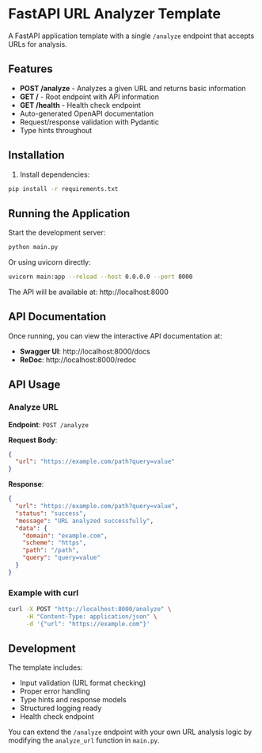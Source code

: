 # FastAPI URL Analyzer Template

A FastAPI application template with a single `/analyze` endpoint that accepts URLs for analysis.

## Features

- **POST /analyze** - Analyzes a given URL and returns basic information
- **GET /** - Root endpoint with API information
- **GET /health** - Health check endpoint
- Auto-generated OpenAPI documentation
- Request/response validation with Pydantic
- Type hints throughout

## Installation

1. Install dependencies:
```bash
pip install -r requirements.txt
```

## Running the Application

Start the development server:
```bash
python main.py
```

Or using uvicorn directly:
```bash
uvicorn main:app --reload --host 0.0.0.0 --port 8000
```

The API will be available at: http://localhost:8000

## API Documentation

Once running, you can view the interactive API documentation at:
- **Swagger UI**: http://localhost:8000/docs
- **ReDoc**: http://localhost:8000/redoc

## API Usage

### Analyze URL

**Endpoint**: `POST /analyze`

**Request Body**:
```json
{
  "url": "https://example.com/path?query=value"
}
```

**Response**:
```json
{
  "url": "https://example.com/path?query=value",
  "status": "success",
  "message": "URL analyzed successfully",
  "data": {
    "domain": "example.com",
    "scheme": "https",
    "path": "/path",
    "query": "query=value"
  }
}
```

### Example with curl

```bash
curl -X POST "http://localhost:8000/analyze" \
     -H "Content-Type: application/json" \
     -d '{"url": "https://example.com"}'
```

## Development

The template includes:
- Input validation (URL format checking)
- Proper error handling
- Type hints and response models
- Structured logging ready
- Health check endpoint

You can extend the `/analyze` endpoint with your own URL analysis logic by modifying the `analyze_url` function in `main.py`. 